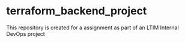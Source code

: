 # terraform_backend_project
This repository is created for a assignment as part of an LTIM Internal DevOps project
